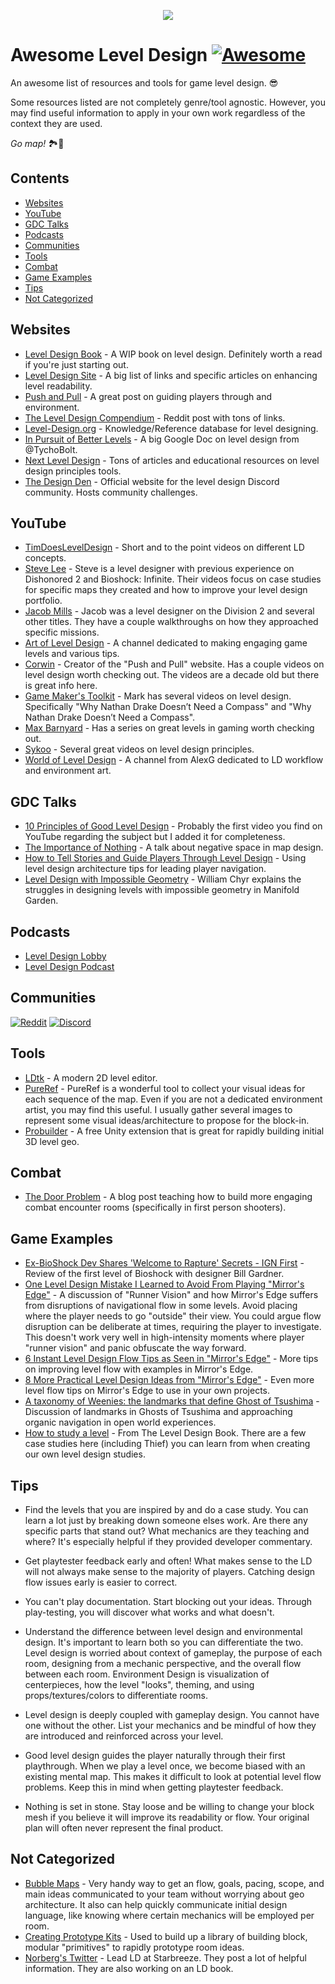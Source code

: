 <p align="center">
    <img src="https://github.com/bytecauldron/awesome-level-design/raw/main/images/banner.png" />
</p>

# Awesome Level Design [![Awesome](https://awesome.re/badge.svg)](https://awesome.re)

An awesome list of resources and tools for game level design. 😎

Some resources listed are not completely genre/tool agnostic. However, you may find useful information to apply in your own work regardless of the context they are used.

*Go map!* 🏞️🔨


## Contents

- [Websites](#websites)
- [YouTube](#youtube)
- [GDC Talks](#gdc-talks)
- [Podcasts](#podcasts)
- [Communities](#communities)
- [Tools](#tools)
- [Combat](#combat)
- [Game Examples](#game-examples)
- [Tips](#tips)
- [Not Categorized](#not-categorized)

## Websites

- [Level Design Book](https://book.leveldesignbook.com/) - A WIP book on level design. Definitely worth a read if you're just starting out.
- [Level Design Site](https://sites.google.com/view/leveldesigner/english-version?authuser=0) - A big list of links and specific articles on enhancing level readability.
- [Push and Pull](https://www.clement-melendez.com/portfolio/essays) - A great post on guiding players through and environment.
- [The Level Design Compendium](https://www.reddit.com/r/leveldesign/comments/fv2t97/level_design_compendium_the_curated_list_40_links/) - Reddit post with tons of links.
- [Level-Design.org](http://level-design.org/) - Knowledge/Reference database for level designing.
- [In Pursuit of Better Levels](https://docs.google.com/document/d/1fAlf2MwEFTwePwzbP3try1H0aYa9kpVBHPBkyIq-caY/edit) - A big Google Doc on level design from @TychoBolt.
- [Next Level Design](https://www.nextleveldesign.org/) - Tons of articles and educational resources on level design principles tools.
- [The Design Den](https://www.notion.so/thedesignden/The-Design-Den-626463ff41584a77aa78bf93b01063df) - Official website for the level design Discord community. Hosts community challenges.

## YouTube

- [TimDoesLevelDesign](https://www.youtube.com/channel/UCTjhFJvDYh1uWT0705LAKFg) - Short and to the point videos on different LD concepts.
- [Steve Lee](https://www.youtube.com/channel/UCRT_DdZnWiUryqrOhLL7gyw) - Steve is a level designer with previous experience on Dishonored 2 and Bioshock: Infinite. Their videos focus on case studies for specific maps they created and how to improve your level design portfolio.
- [Jacob Mills](https://www.youtube.com/channel/UC3Slh5sOQnPAM8RGgZCqOXA) - Jacob was a level designer on the Division 2 and several other titles. They have a couple walkthroughs on how they approached specific missions.
- [Art of Level Design](https://www.youtube.com/c/ArtofLevelDesign) - A channel dedicated to making engaging game levels and various tips.
- [Corwin](https://www.youtube.com/channel/UCxuhmy4B9ps575-mkZapfHA) - Creator of the "Push and Pull" website. Has a couple videos on level design worth checking out. The videos are a decade old but there is great info here.
- [Game Maker's Toolkit](https://www.youtube.com/channel/UCqJ-Xo29CKyLTjn6z2XwYAw) - Mark has several videos on level design. Specifically "Why Nathan Drake Doesn’t Need a Compass" and "Why Nathan Drake Doesn’t Need a Compass".
- [Max Barnyard](https://www.youtube.com/watch?v=ZBnVybKA6vE&list=PLn_z9uQtOsWr79jSfptklViVIpPbigCvs) - Has a series on great levels in gaming worth checking out.
- [Sykoo](https://www.youtube.com/channel/UCNJvwJ6daLmw4_gUKTw4cSg) - Several great videos on level design principles.
- [World of Level Design](https://www.youtube.com/c/WorldofLevelDesign) - A channel from AlexG dedicated to LD workflow and environment art.

## GDC Talks

- [10 Principles of Good Level Design](https://www.youtube.com/watch?v=iNEe3KhMvXM) - Probably the first video you find on YouTube regarding the subject but I added it for completeness.
- [The Importance of Nothing](https://www.youtube.com/watch?v=GZ99gAb4T0o) - A talk about negative space in map design.
- [How to Tell Stories and Guide Players Through Level Design](https://www.youtube.com/watch?v=9RbXTv7iNbw) - Using level design architecture tips for leading player navigation. 
- [Level Design with Impossible Geometry](https://www.youtube.com/watch?v=ed2zmmcEryw) - William Chyr explains the struggles in designing levels with impossible geometry in Manifold Garden.

## Podcasts

- [Level Design Lobby](https://www.youtube.com/c/LevelDesignLobby)
- [Level Design Podcast](https://www.youtube.com/c/LevelDesignPodcast)

## Communities

[![Reddit](https://img.shields.io/badge/Reddit-FF4500?style=for-the-badge&logo=reddit&logoColor=white)](https://www.reddit.com/r/leveldesign/)
[![Discord](https://img.shields.io/badge/Discord-7289DA?style=for-the-badge&logo=discord&logoColor=white)](https://discord.gg/tAaDrRy)

## Tools

- [LDtk](https://ldtk.io/) - A modern 2D level editor.
- [PureRef](https://www.pureref.com/) - PureRef is a wonderful tool to collect your visual ideas for each sequence of the map. Even if you are not a dedicated environment artist, you may find this useful. I usually gather several images to represent some visual ideas/architecture to propose for the block-in.
- [Probuilder](https://unity.com/features/probuilder) - A free Unity extension that is great for rapidly building initial 3D level geo.

## Combat

- [The Door Problem](https://andrewyoderdesign.blog/2019/08/04/the-door-problem-of-combat-design/) - A blog post teaching how to build more engaging combat encounter rooms (specifically in first person shooters).

## Game Examples

- [Ex-BioShock Dev Shares 'Welcome to Rapture' Secrets - IGN First](https://www.youtube.com/watch?v=l6aDrIJJvxg) - Review of the first level of Bioshock with designer Bill Gardner.
- [One Level Design Mistake I Learned to Avoid From Playing "Mirror's Edge"](https://www.youtube.com/watch?v=RiKT4V9x5KI) - A discussion of "Runner Vision" and how Mirror's Edge suffers from disruptions of navigational flow in some levels. Avoid placing where the player needs to go "outside" their view. You could argue flow disruption can be deliberate at times, requiring the player to investigate. This doesn't work very well in high-intensity moments where player "runner vision" and panic obfuscate the way forward.
- [6 Instant Level Design Flow Tips as Seen in "Mirror's Edge"](https://www.youtube.com/watch?v=TPBQHYquLtA) - More tips on improving level flow with examples in Mirror's Edge.
- [8 More Practical Level Design Ideas from "Mirror's Edge"](https://www.youtube.com/watch?v=8hNDo8aLEDY) - Even more level flow tips on Mirror's Edge to use in your own projects.
- [A taxonomy of Weenies: the landmarks that define Ghost of Tsushima](https://www.gamedeveloper.com/design/a-taxonomy-of-weenies-the-landmarks-that-define-i-ghost-of-tsushima-i-) - Discussion of landmarks in Ghosts of Tsushima and approaching organic navigation in open world experiences.
- [How to study a level](https://book.leveldesignbook.com/studies/overview) - From The Level Design Book. There are a few case studies here (including Thief) you can learn from when creating our own level design studies.

## Tips

- Find the levels that you are inspired by and do a case study. You can learn a lot just by breaking down someone elses work. Are there any specific parts that stand out? What mechanics are they teaching and where? It's especially helpful if they provided developer commentary.

- Get playtester feedback early and often! What makes sense to the LD will not always make sense to the majority of players. Catching design flow issues early is easier to correct.

- You can't play documentation. Start blocking out your ideas. Through play-testing, you will discover what works and what doesn't.

- Understand the difference between level design and environmental design. It's important to learn both so you can differentiate the two. Level design is worried about context of gameplay, the purpose of each room, designing from a mechanic perspective, and the overall flow between each room. Environment Design is visualization of centerpieces, how the level "looks", theming, and using props/textures/colors to differentiate rooms.

- Level design is deeply coupled with gameplay design. You cannot have one without the other. List your mechanics and be mindful of how they are introduced and reinforced across your level.

- Good level design guides the player naturally through their first playthrough. When we play a level once, we become biased with an existing mental map. This makes it difficult to look at potential level flow problems. Keep this in mind when getting playtester feedback.

- Nothing is set in stone. Stay loose and be willing to change your block mesh if you believe it will improve its readability or flow. Your original plan will often never represent the final product.

## Not Categorized

- [Bubble Maps](https://www.youtube.com/watch?v=h-r6RFK8I7k) - Very handy way to get an flow, goals, pacing, scope, and main ideas communicated to your team without worrying about geo architecture. It also can help quickly communicate initial design language, like knowing where certain mechanics will be employed per room.
- [Creating Prototype Kits](https://www.youtube.com/watch?v=e50wIYx5SPI) - Used to build up a library of building block, modular "primitives" to rapidly prototype room ideas.
- [Norberg's Twitter](https://twitter.com/the_Norberg) - Lead LD at Starbreeze. They post a lot of helpful information. They are also working on an LD book.